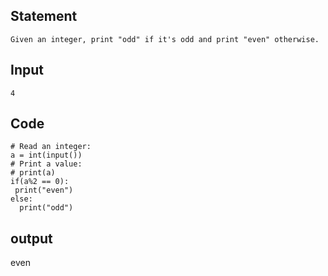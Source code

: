 ## Statement
```
Given an integer, print "odd" if it's odd and print "even" otherwise.
```
## Input
```
4
```
## Code
```
# Read an integer:
a = int(input())
# Print a value:
# print(a)
if(a%2 == 0):
 print("even")
else:
  print("odd")
```
## output
even
